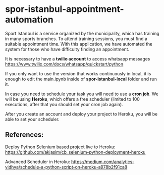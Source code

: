 # spor-istanbul-appointment-automation

Sport Istanbul is a service organized by the municipality, which has training in many sports branches. To attend training sessions, you must find a suitable appointment time. With this application, we have automated the system for those who have difficulty finding an appointment.

It is necessary to have a **twilio account** to access whatsapp messages
https://www.twilio.com/docs/whatsapp/quickstart/python

If you only want to use the version that works continuously in local, it is enough to edit the main.ipynb inside of **spor-istanbul-local** folder and run it.

In case you need to schedule your task you will need to use a **cron job**. We will be using **Heroku**, which offers a free scheduler (limited to 100 executions, after that you should set your cron job again).

After you create an account and deploy your project to Heroku, you will be able to set your scheduler.

## References:

Deploy Python Selenium based project live to Heroku:
https://github.com/akjasim/cb_selenium-python-deployment-heroku

Advanced Scheduler in Heroku:
https://medium.com/analytics-vidhya/schedule-a-python-script-on-heroku-a978b2f91ca8

